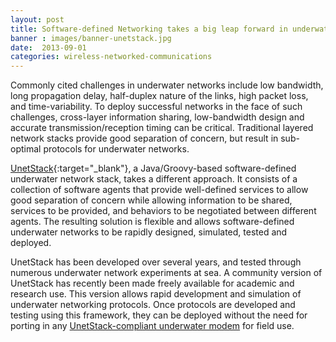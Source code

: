```yaml
---
layout: post
title: Software-defined Networking takes a big leap forward in underwater communications
banner : images/banner-unetstack.jpg
date:  2013-09-01
categories: wireless-networked-communications
---
```


Commonly cited challenges in underwater networks include low bandwidth, long propagation delay, half-duplex nature of the links, high packet loss, and time-variability. To deploy successful networks in the face of such challenges, cross-layer information sharing, low-bandwidth design and accurate transmission/reception timing can be critical. Traditional layered network stacks provide good separation of concern, but result in sub-optimal protocols for underwater networks.

[UnetStack](https://www.unetstack.net){:target="_blank"}, a Java/Groovy-based software-defined underwater network stack, takes a different approach. It consists of a collection of software agents that provide well-defined services to allow good separation of concern while allowing information to be shared, services to be provided, and behaviors to be negotiated between different agents. The resulting solution is flexible and allows software-defined underwater networks to be rapidly designed, simulated, tested and deployed.

UnetStack has been developed over several years, and tested through numerous underwater network experiments at sea.  A community version of UnetStack has recently been made freely available for academic and research use.  This version allows rapid development and simulation of underwater networking protocols.  Once protocols are developed and testing using this framework, they can be deployed without the need for porting in any [UnetStack-compliant underwater modem]({{site.baseurl}}/products) for field use.
